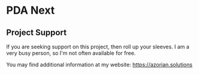 # PDA Next

## Project Support

If you are seeking support on this project, then roll up your sleeves. I am a very busy
person, so I'm not often available for free.

You may find additional information at my website: https://azorian.solutions